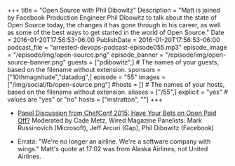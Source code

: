 +++
title = "Open Source with Phil Dibowitz"
Description = "Matt is joined by Facebook Production Engineer Phil Dibowitz to talk about the state of Open Source today, the changes it has gone through in his career, as well as some of the best ways to get started in the world of Open Source."
Date = 2016-01-20T17:56:53-06:00
PublishDate = 2016-01-20T17:56:53-06:00
podcast_file = "arrested-devops-podcast-episode055.mp3"
episode_image = "/episode/img/open-source.png"
episode_banner = "/episode/img/open-source-banner.png"
guests = ["pdibowitz",] # The names of your guests, based on the filename without extension.
sponsors = ["10thmagnitude","datadog",]
episode = "55"
images = ["/img/social/fb/open-source.png"]
#hosts = [] # The names of your hosts, based on the filename without extension.
aliases = ["/55",]
explicit = "yes" # values are "yes" or "no"
hosts = ["mstratton", ""]
+++
* [Panel Discussion from ChefConf 2015: Have Your Bets on Open Paid Off?](https://www.youtube.com/watch?v=HZnbGNtcyMc)
Moderated by Cade Metz, Wired Magazine
Panelists: Mark Russinovich (Microsoft), Jeff Arcuri (Gap), Phil Dibowitz (Facebook)

* Errata: "We're no longer an airline. We're a software company with wings." Matt's quote at 17:02 was from Alaska Airlines, not United Airlines.
